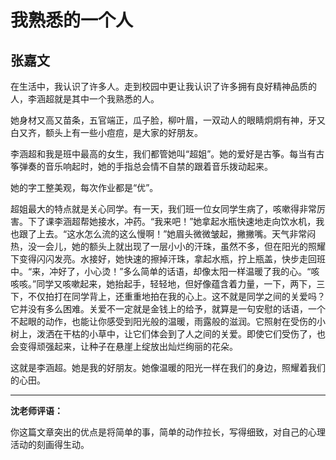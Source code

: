 # 我熟悉的一个人 #

## 张嘉文 ##

在生活中，我认识了许多人。走到校园中更让我认识了许多拥有良好精神品质的人，李涵超就是其中一个我熟悉的人。

她身材又高又苗条，五官端正，瓜子脸，柳叶眉，一双动人的眼睛炯炯有神，牙又白又齐，额头上有一些小痘痘，是大家的好朋友。

李涵超和我是班中最高的女生，我们都管她叫“超姐”。她的爱好是古筝。每当有古筝弹奏的音乐响起时，她的手指总会情不自禁的跟着音乐拨动起来。

她的字工整美观，每次作业都是“优”。
   
超姐最大的特点就是关心同学。有一天，我们班一位女同学生病了，咳嗽得非常厉害。下了课李涵超帮她接水，冲药。“我来吧！”她拿起水瓶快速地走向饮水机，我也跟了上去。“这水怎么流的这么慢啊！”她眉头微微皱起，撇撇嘴。天气非常闷热，没一会儿，她的额头上就出现了一层小小的汗珠，虽然不多，但在阳光的照耀下变得闪闪发亮。水接好，她快速的擦掉汗珠，拿起水瓶，拧上瓶盖，快步走回班中。“来，冲好了，小心烫！”多么简单的话语，却像太阳一样温暖了我的心。“咳咳咳。”同学又咳嗽起来，她抬起手，轻轻地，但好像蕴含着力量，一下，两下，三下，不仅拍打在同学背上，还重重地拍在我的心上。这不就是同学之间的关爱吗？它并没有多么困难。关爱不一定就是金钱上的给予，就算是一句安慰的话语，一个不起眼的动作，也能让你感受到阳光般的温暖，雨露般的滋润。它照射在受伤的小树上，泼洒在干枯的小草中，让它们体会到了人之间的关爱。即使它们受伤了，也会变得顽强起来，让种子在悬崖上绽放出灿烂绚丽的花朵。

这就是李涵超。她是我的好朋友。她像温暖的阳光一样在我们的身边，照耀着我们的心田。

-------------------------------------

**沈老师评语：**

你这篇文章突出的优点是将简单的事，简单的动作拉长，写得细致，对自己的心理活动的刻画得生动。
            
